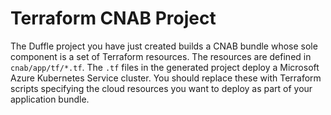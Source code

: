 # Terraform CNAB Project

The Duffle project you have just created builds a CNAB bundle whose sole component is a set of Terraform resources.  The resources are defined in `cnab/app/tf/*.tf`.  The `.tf` files in the generated project deploy a Microsoft Azure Kubernetes Service cluster.  You should replace these with Terraform scripts specifying the cloud resources you want to deploy as part of your application bundle.
